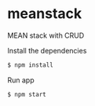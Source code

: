 # meanstack
MEAN stack with CRUD

Install the dependencies

```sh
$ npm install
```
Run app

```sh
$ npm start
```
